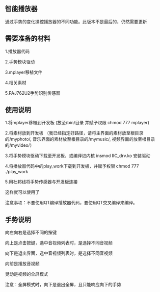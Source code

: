 ## 智能播放器
通过手势的变化操控播放器的不同功能。此版本不是最后的，仍然需要更新

## 需要准备的材料
1.播放器代码 

2.手势模块驱动  

3.mplayer移植文件 

4.相关素材  

5.PAJ762U2手势识别传感器 

## 使用说明
1.将mplayer移植到开发板 (放至/bin/目录 并赋予权限 chmod 777 mplayer)

2.将素材放到开发板 （我已经指定好路径，请将主界面的素材放至根目录的/myphoto/, 音乐界面的素材放至根目录的/mymusic/, 视频界面的放至根目录的/myvideo/）

3.将手势模块驱动下载至开发板，或编译进内核  insmod IIC_drv.ko 安装驱动

4.将播放器代码中的play_work下载到开发板，并赋予权限 chmod 777 ./play_work

5.用杜邦线将手势传感器与开发板连接

这样就可以使用了

注意事项：不要使用QT编译播放器代码，要使用QT交叉编译来编译。

## 手势说明
向左向右是选择不同的按键

向上是点击按键，选中音视频列表时，是选择不同音视频

向下是退出界面，选中音视频列表时，是选择不同音视频

向前是播放音视频 

晃动是视频的全屏模式

注意：全屏模式时，向下是退出全屏，且只能响应向下的手势
